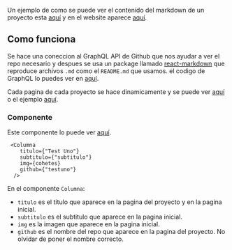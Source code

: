Un ejemplo de como se puede ver el contenido del markdown de un proyecto esta [aquí](https://github.com/LAB-Smart-Machines/TestUno/blob/master/README.md) y en el website aparece [aquí](http://localhost:3000/proyecto?titulo=testuno).

## Como funciona

Se hace una coneccion al GraphQL API de Github que nos ayudar a ver el repo necesario y despues se usa un package llamado [react-markdown](https://github.com/rexxars/react-markdown) que reproduce archivos `.md` como el `README.md` que usamos. el codigo de GraphQL lo puedes ver en [aquí](../components/GraphQLProveedor.js).

Cada pagina de cada proyecto se hace dinamicamente y se puede ver [aquí](./proyecto.js) o el ejemplo [aquí](https://nextjs.org/learn/basics/create-dynamic-pages/passing-data).

### Componente

Este componente lo puede ver [aquí](../components/Columna.js).

```
 <Columna
    titulo={"Test Uno"}
    subtitulo={"subtitulo"}
    img={cohetes}
    github={"testuno"}
  />
```

En el componente `Columna`:

- `titulo` es el titulo que aparece en la pagina del proyecto y en la pagina inicial.
- `subtitulo` es el subtitulo que aparece en la pagina inicial.
- `img` es la imagen que aparece en la pagina inicial.
- `github` es el nombre del repo que aparece en la pagina del proyecto. No olvidar de poner el nombre correcto.
